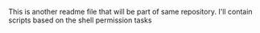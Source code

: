 This is another readme file that will be part of same repository.
I'll contain scripts based on the shell permission tasks
